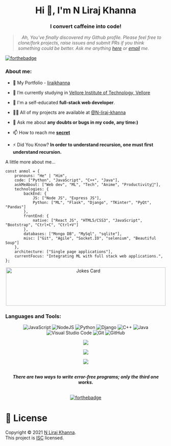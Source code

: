 <h1 align="center">Hi 👋, I'm N Liraj Khanna</h1>
<h3 align="center">I convert caffeine into code!</h3>


> &nbsp;&nbsp; *Ah, You've finally discovered my Github profile. Please feel free to clone/fork projects, raise issues and submit PRs if you think something could be better. Ask me anything [here](https://www.linkedin.com/in/n-lirajkhanna/) or [email](mailto:lirajkhanna2002@gmail.com) me.*

[![forthebadge](https://forthebadge.com/images/badges/contains-17-coffee-cups.svg)](https://forthebadge.com)

<h3 align="left">About me:</h3>

- 💼 My Portfolio - [lirajkhanna](https://lirajkhanna.vercel.app)

- 🔭 I’m currently studying in [Vellore Institute of Technology, Vellore](https://vit.ac.in/)

- 🌱 I'm a self-educated **full-stack web developer**.

- 👨‍💻 All of my projects are available at [@N-liraj-khanna](https://github.com/N-liraj-khanna?tab=repositories)

- 💬 Ask me about **any doubts or bugs in my code, any time:)**

- 📫 How to reach me **[secret](mailto:lirajkhanna2002@gmail.com)**

- ⚡ Did You Know?   **In order to understand recursion, one must first understand recursion.**

<p> A little more about me...</p>

```
const anmol = {
    pronouns: "He" | "Him",
    code: ["Python", "JavaScript", "C++", "Java"],
    askMeAbout: ["Web dev", "ML", "Tech", "Anime", "Productivity📁"],
    technologies: {
        backEnd: {
            JS: ["Node JS", "Express JS"],
            Python: ["ML", "Flask", "Django", "TKinter", "PyQt", "Pandas"]
        },
        frontEnd: {
            native: ["React JS", "HTML5/CSS3", "JavaScript", "Bootstrap", "Ctrl+C", "Ctrl+V"]
        },
        databases: ["Mongo DB", "MySql", "sqlite"],
        misc: ["Git", "Agile", "Socket.IO", "selenium", "Beautiful Soup"]
    },
    architecture: ["Single page applications"],
    currentFocus: "Integrating ML with full stack web applications.",
};

```


<center>

<img width="500px"  height="120px" src="https://readme-jokes.vercel.app/api" alt="Jokes Card" />
<p align="center">
<h3 align="left">Languages and Tools:</h3>

![JavaScript](https://img.shields.io/badge/javascript-%23323330.svg?style=for-the-badge&logo=javascript&logoColor=%23F7DF1E)
![NodeJS](https://img.shields.io/badge/node.js-6DA55F?style=for-the-badge&logo=node.js&logoColor=white)
![Python](https://img.shields.io/badge/python-3670A0?style=for-the-badge&logo=python&logoColor=ffdd54)
![Django](https://img.shields.io/badge/django-%23092E20.svg?style=for-the-badge&logo=django&logoColor=white)
![C++](https://img.shields.io/badge/c++-%2300599C.svg?style=for-the-badge&logo=c%2B%2B&logoColor=white)
![Java](https://img.shields.io/badge/java-%23ED8B00.svg?style=for-the-badge&logo=java&logoColor=white)
![Visual Studio Code](https://img.shields.io/badge/Visual%20Studio%20Code-0078d7.svg?style=for-the-badge&logo=visual-studio-code&logoColor=white)
![Git](https://img.shields.io/badge/git-%23F05033.svg?style=for-the-badge&logo=git&logoColor=white)
![GitHub](https://img.shields.io/badge/github-%23121011.svg?style=for-the-badge&logo=github&logoColor=white)

<img align="center" src="https://github-profile-summary-cards.vercel.app/api/cards/profile-details?username=N-liraj-khanna&theme=default" />

<br/>

![](https://github-profile-summary-cards.vercel.app/api/cards/most-commit-language?username=N-liraj-khanna&theme=default)

![](https://github-profile-summary-cards.vercel.app/api/cards/stats?username=N-liraj-khanna&theme=default)
</p>

<br>
<strong><em>There are two ways to write error-free programs; only the third one works.</em></strong>
<br>
<br>

[![forthebadge](https://forthebadge.com/images/badges/powered-by-black-magic.svg)](https://forthebadge.com)
</center>

# 📝 License

Copyright © 2021 [N Liraj Khanna](https://github.com/N-liraj-khanna).<br />
This project is [ISC](https://github.com/N-liraj-khanna/Live-Crypto-CLI/blob/master/LICENSE) licensed.

